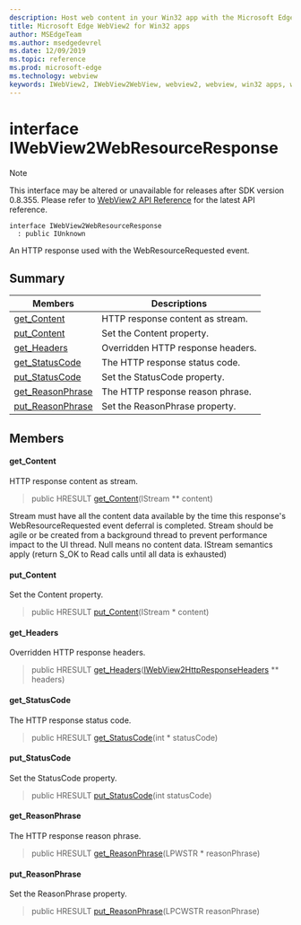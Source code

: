 ```yaml
---
description: Host web content in your Win32 app with the Microsoft Edge WebView2 control
title: Microsoft Edge WebView2 for Win32 apps
author: MSEdgeTeam
ms.author: msedgedevrel
ms.date: 12/09/2019
ms.topic: reference
ms.prod: microsoft-edge
ms.technology: webview
keywords: IWebView2, IWebView2WebView, webview2, webview, win32 apps, win32, edge
---
```


# interface IWebView2WebResourceResponse 

> [!NOTE]
> This interface may be altered or unavailable for releases after SDK version 0.8.355. Please refer to [WebView2 API Reference](../../../webview2-api-reference.md) for the latest API reference.

```
interface IWebView2WebResourceResponse
  : public IUnknown
```

An HTTP response used with the WebResourceRequested event.

## Summary

 Members                        | Descriptions
--------------------------------|---------------------------------------------
[get_Content](#get_content) | HTTP response content as stream.
[put_Content](#put_content) | Set the Content property.
[get_Headers](#get_headers) | Overridden HTTP response headers.
[get_StatusCode](#get_statuscode) | The HTTP response status code.
[put_StatusCode](#put_statuscode) | Set the StatusCode property.
[get_ReasonPhrase](#get_reasonphrase) | The HTTP response reason phrase.
[put_ReasonPhrase](#put_reasonphrase) | Set the ReasonPhrase property.

## Members

#### get_Content 

HTTP response content as stream.

> public HRESULT [get_Content](#get_content)(IStream ** content)

Stream must have all the content data available by the time this response's WebResourceRequested event deferral is completed. Stream should be agile or be created from a background thread to prevent performance impact to the UI thread. Null means no content data. IStream semantics apply (return S_OK to Read calls until all data is exhausted)

#### put_Content 

Set the Content property.

> public HRESULT [put_Content](#put_content)(IStream * content)

#### get_Headers 

Overridden HTTP response headers.

> public HRESULT [get_Headers](#get_headers)([IWebView2HttpResponseHeaders](IWebView2HttpResponseHeaders.md) ** headers)

#### get_StatusCode 

The HTTP response status code.

> public HRESULT [get_StatusCode](#get_statuscode)(int * statusCode)

#### put_StatusCode 

Set the StatusCode property.

> public HRESULT [put_StatusCode](#put_statuscode)(int statusCode)

#### get_ReasonPhrase 

The HTTP response reason phrase.

> public HRESULT [get_ReasonPhrase](#get_reasonphrase)(LPWSTR * reasonPhrase)

#### put_ReasonPhrase 

Set the ReasonPhrase property.

> public HRESULT [put_ReasonPhrase](#put_reasonphrase)(LPCWSTR reasonPhrase)

